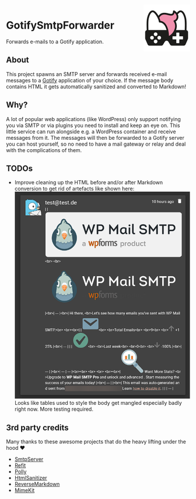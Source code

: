<img src="assets/NSS-128x128.png" align="right" />

# GotifySmtpForwarder

Forwards e-mails to a Gotify application.

## About

This project spawns an SMTP server and forwards received e-mail messages to a [Gotify](https://gotify.net/) application
of your choice. If the message body contains HTML it gets automatically sanitized and converted to Markdown! 

## Why?

A lot of popular web applications (like WordPress) only support notifying you via SMTP or via plugins you need to
install and keep an eye on. This little service can run alongside e.g. a WordPress container and receive messages from
it. The messages will then be forwarded to a Gotify server you can host yourself, so no need to have a mail gateway or
relay and deal with the complications of them.

## TODOs

- Improve cleaning up the HTML before and/or after Markdown conversion to get rid of artefacts like shown here:  
![hzt9znGPMM.png](assets/hzt9znGPMM.png)  
  Looks like tables used to style the body get mangled especially badly right now. More testing required.

## 3rd party credits

Many thanks to these awesome projects that do the heavy lifting under the hood ♥

- [SmtpServer](https://github.com/cosullivan/SmtpServer)
- [Refit](https://github.com/reactiveui/refit)
- [Polly](https://www.thepollyproject.org/)
- [HtmlSanitizer](https://github.com/mganss/HtmlSanitizer)
- [ReverseMarkdown](https://github.com/mysticmind/reversemarkdown-net)
- [MimeKit](https://github.com/jstedfast/MimeKit)
